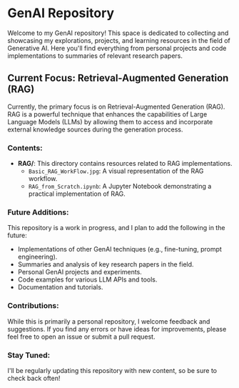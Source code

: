 # GenAI Repository

Welcome to my GenAI repository! This space is dedicated to collecting and showcasing my explorations, projects, and learning resources in the field of Generative AI. Here you'll find everything from personal projects and code implementations to summaries of relevant research papers.

## Current Focus: Retrieval-Augmented Generation (RAG)

Currently, the primary focus is on Retrieval-Augmented Generation (RAG). RAG is a powerful technique that enhances the capabilities of Large Language Models (LLMs) by allowing them to access and incorporate external knowledge sources during the generation process.

### Contents:

* **RAG/**: This directory contains resources related to RAG implementations.
    * `Basic_RAG_WorkFlow.jpg`: A visual representation of the RAG workflow.
    * `RAG_from_Scratch.ipynb`: A Jupyter Notebook demonstrating a practical implementation of RAG.

### Future Additions:

This repository is a work in progress, and I plan to add the following in the future:

* Implementations of other GenAI techniques (e.g., fine-tuning, prompt engineering).
* Summaries and analysis of key research papers in the field.
* Personal GenAI projects and experiments.
* Code examples for various LLM APIs and tools.
* Documentation and tutorials.

### Contributions:

While this is primarily a personal repository, I welcome feedback and suggestions. If you find any errors or have ideas for improvements, please feel free to open an issue or submit a pull request.

### Stay Tuned:

I'll be regularly updating this repository with new content, so be sure to check back often!
